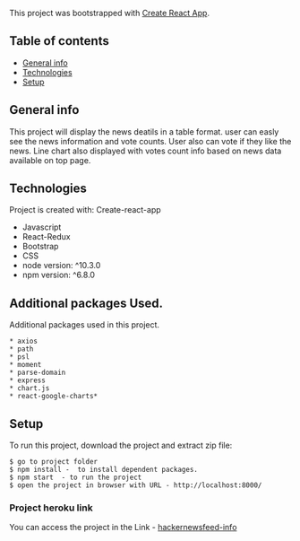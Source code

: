 This project was bootstrapped with [Create React App](https://github.com/facebook/create-react-app).
 
 ## Table of contents
* [General info](#general-info)
* [Technologies](#technologies)
* [Setup](#setup)

## General info
This project will display the news deatils in a table format. user can easly see the news information and vote counts.
User also can vote if they like the news.
Line chart also displayed with votes count info based on news data available on top page.
	
## Technologies
Project is created with: Create-react-app
* Javascript
* React-Redux
* Bootstrap
* CSS
* node version: ^10.3.0
* npm version: ^6.8.0 

## Additional packages Used. 
Additional packages used in this project.
```
* axios 
* path
* psl
* moment
* parse-domain
* express
* chart.js
* react-google-charts* 

```

## Setup
To run this project, download the project and extract zip file:

```
$ go to project folder
$ npm install -  to install dependent packages.
$ npm start  - to run the project
$ open the project in browser with URL - http://localhost:8000/
```

### Project heroku link

You can access the project in the Link - [hackernewsfeed-info](https://hackernewsfeed-info.herokuapp.com/)